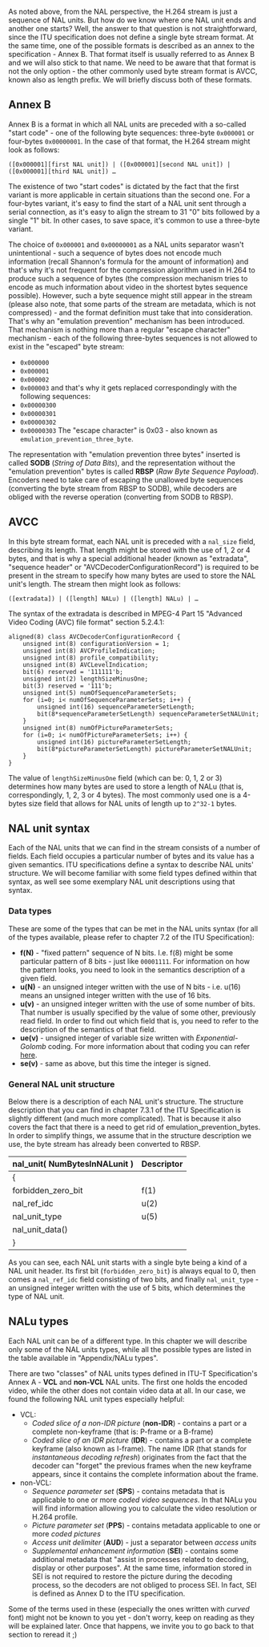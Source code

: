 As noted above, from the NAL perspective, the H.264 stream is just a sequence of NAL units. 
But how do we know where one NAL unit ends and another one starts?
Well, the answer to that question is not straightforward, since the ITU specification does not define a single byte stream format. At the same time, one of the possible formats is described as an annex to the specification - Annex B. That format itself is usually referred to as Annex B and we will also stick to that name. 
We need to be aware that that format is not the only option - the other commonly used byte stream format is AVCC, known also as length prefix.
We will briefly discuss both of these formats.


## Annex B

Annex B is a format in which all NAL units are preceded with a so-called "start code" - one of the following byte sequences: three-byte `0x000001` or four-bytes `0x00000001`. 
In the case of that format, the H.264 stream might look as follows:
```
([0x000001][first NAL unit]) | ([0x000001][second NAL unit]) | ([0x000001][third NAL unit]) …
```
The existence of two "start codes" is dictated by the fact that the first variant is more applicable in certain situations than the second one. For a four-bytes variant, it's easy to find the start of a NAL unit sent through a serial connection, as it's easy to align the stream to 31 "0" bits followed by a single "1" bit. In other cases, to save space, it's common to use a three-byte variant.

The choice of `0x000001` and `0x00000001` as a NAL units separator wasn't unintentional - such a sequence of bytes does not encode much information (recall Shannon's formula for the amount of information) and that's why it's not frequent for the compression algorithm used in H.264 to produce such a sequence of bytes (the compression mechanism tries to encode as much information about video in the shortest bytes sequence possible). However, such a byte sequence might still appear in the stream (please also note, that some parts of the stream are metadata, which is not compressed) - and the format definition must take that into consideration. That's why an "emulation prevention" mechanism has been introduced. That mechanism is nothing more than a regular "escape character" mechanism - each of the following three-bytes sequences is not allowed to exist in the "escaped" byte stream:
* `0x000000` 
* `0x000001` 
* `0x000002`
* `0x000003`
and that's why it gets replaced correspondingly with the following sequences:
* `0x00000300`
* `0x00000301`
* `0x00000302`
* `0x00000303`
The "escape character" is 0x03 - also known as `emulation_prevention_three_byte`.

The representation with "emulation prevention three bytes" inserted is called **SODB** (*String of Data Bits*), and the representation without the "emulation prevention" bytes is called **RBSP** (*Raw Byte Sequence Payload*). Encoders need to take care of escaping the unallowed byte sequences (converting the byte stream from RBSP to SODB), while decoders are obliged with the reverse operation (converting from SODB to RBSP).


## AVCC

In this byte stream format, each NAL unit is preceded with a `nal_size` field, describing its length. That length might be stored with the use of 1, 2 or 4 bytes, and that is why a special additional header (known as "extradata", "sequence header" or "AVCDecoderConfigurationRecord") is required to be present in the stream to specify how many bytes are used to store the NAL unit's length. The stream then might look as follows: 
```
([extradata]) | ([length] NALu) | ([length] NALu) | …
```

The syntax of the extradata is described in MPEG-4 Part 15 "Advanced Video Coding (AVC) file format" section 5.2.4.1:
```
aligned(8) class AVCDecoderConfigurationRecord { 
    unsigned int(8) configurationVersion = 1; 
    unsigned int(8) AVCProfileIndication; 
    unsigned int(8) profile_compatibility; 
    unsigned int(8) AVCLevelIndication; 
    bit(6) reserved = '111111'b; 
    unsigned int(2) lengthSizeMinusOne; 
    bit(3) reserved = '111'b; 
    unsigned int(5) numOfSequenceParameterSets; 
    for (i=0; i< numOfSequenceParameterSets; i++) { 
        unsigned int(16) sequenceParameterSetLength;          
        bit(8*sequenceParameterSetLength) sequenceParameterSetNALUnit; 
    } 
    unsigned int(8) numOfPictureParameterSets; 
    for (i=0; i< numOfPictureParameterSets; i++) { 
        unsigned int(16) pictureParameterSetLength; 
        bit(8*pictureParameterSetLength) pictureParameterSetNALUnit; 
    }
}
```
The value of `lengthSizeMinusOne` field (which can be: 0, 1, 2 or 3) determines how many bytes are used to store a length of NALu (that is, correspondingly, 1, 2, 3 or 4 bytes). The most commonly used one is a 4-bytes size field that allows for NAL units of length up to `2^32-1` bytes.  

 
## NAL unit syntax

Each of the NAL units that we can find in the stream consists of a number of fields. Each field occupies a particular number of bytes and its value has a given semantics. ITU specifications define a syntax to describe NAL units' structure. We will become familiar with some field types defined within that syntax, as well see some exemplary NAL unit descriptions using that syntax.

### Data types

These are some of the types that can be met in the NAL units syntax (for all of the types available, please refer to chapter 7.2 of the ITU Specification):
* **f(N)** - "fixed pattern" sequence of N bits. I.e. f(8) might be some particular pattern of 8 bits - just like `00001111`. For information on how the pattern looks, you need to look in the semantics description of a given field. 
* **u(N)** - an unsigned integer written with the use of N bits - i.e. u(16) means an unsigned integer written with the use of 16 bits.
* **u(v)** - an unsigned integer written with the use of some number of bits. That number is usually specified by the value of some other, previously read field. In order to find out which field that is, you need to refer to the description of the semantics of that field.
* **ue(v)** - unsigned integer of variable size written with *Exponential-Golomb* coding. For more information about that coding you can refer [here](https://en.wikipedia.org/wiki/Exponential-Golomb_coding).
* **se(v)** - same as above, but this time the integer is signed.


### General NAL unit structure

Below there is a description of each NAL unit's structure. The structure description that you can find in chapter 7.3.1 of the ITU Specification is slightly different (and much more complicated). That is because it also covers the fact that there is a need to get rid of emulation_prevention_bytes. In order to simplify things, we assume that in the structure description we use, the byte stream has already been converted to RBSP. 

| nal_unit( NumBytesInNALunit ) | Descriptor |
|-------------------------------|------------|
|{                              |            |
|   forbidden_zero_bit          |f(1)        |
|   nal_ref_idc                 |u(2)        |
|   nal_unit_type               |u(5)        |
|   nal_unit_data()             |            |
|}                              |            |

As you can see, each NAL unit starts with a single byte being a kind of a NAL unit header. Its first bit (`forbidden_zero_bit`) is always equal to 0, then comes a `nal_ref_idc` field consisting of two bits, and finally `nal_unit_type` - an unsigned integer written with the use of 5 bits, which determines the type of NAL unit. 

## NALu types

Each NAL unit can be of a different type. In this chapter we will describe only some of the NAL units types, while all the possible types are listed in the table available in "Appendix/NALu types".

There are two "classes" of NAL units types defined in ITU-T Specification's Annex A - **VCL** and **non-VCL** NAL units. The first one holds the encoded video, while the other does not contain video data at all. In our case, we found the following NAL unit types especially helpful:
* VCL:
    * *Coded slice of a non-IDR picture* (**non-IDR**) - contains a part or a complete non-keyframe (that is: P-frame or a B-frame)
    * *Coded slice of an IDR picture* (**IDR**) -  contains a part or a complete keyframe (also known as I-frame). The name IDR (that stands for *instantaneous decoding refresh*) originates from the fact that the decoder can "forget" the previous frames when the new keyframe appears, since it contains the complete information about the frame. 
* non-VCL:
    * *Sequence parameter set* (**SPS**) - contains metadata that is applicable to one or more *coded video sequences*. In that NALu you will find information allowing you to calculate the video resolution or H.264 profile.
    * *Picture parameter set* (**PPS**) - contains metadata applicable to one or more *coded pictures* 
    * *Access unit delimiter* (**AUD**) - just a separator between *access units*
    * *Supplemental enhancement information* (**SEI**) - contains some additional metadata that "assist in processes related to decoding, display or other purposes". At the same time, information stored in SEI is not required to restore the picture during the decoding process, so the decoders are not obliged to process SEI. In fact, SEI is defined as Annex D to the ITU specification. 

Some of the terms used in these (especially the ones written with *curved* font) might not be known to you yet - don't worry, keep on reading as they will be explained later. Once that happens, we invite you to go back to that section to reread it ;)
